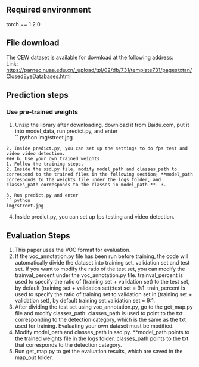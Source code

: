
## Required environment
torch == 1.2.0

## File download
The CEW dataset is available for download at the following address:  
Link: https://parnec.nuaa.edu.cn/_upload/tpl/02/db/731/template731/pages/xtan/ClosedEyeDatabases.html  


## Prediction steps
### Use pre-trained weights
1. Unzip the library after downloading, download it from Baidu.com, put it into model_data, run predict.py, and enter  
`` python
img/street.jpg
```
2. Inside predict.py, you can set up the settings to do fps test and video video detection.  
### b. Use your own trained weights
1. Follow the training steps.  
2. Inside the ssd.py file, modify model_path and classes_path to correspond to the trained files in the following section; **model_path corresponds to the weights file under the logs folder, and classes_path corresponds to the classes in model_path **. 3.  

3. Run predict.py and enter  
`` python
img/street.jpg
```
4. Inside predict.py, you can set up fps testing and video detection.  

## Evaluation Steps
1. This paper uses the VOC format for evaluation.  
2. If the voc_annotation.py file has been run before training, the code will automatically divide the dataset into training set, validation set and test set. If you want to modify the ratio of the test set, you can modify the trainval_percent under the voc_annotation.py file. trainval_percent is used to specify the ratio of (training set + validation set) to the test set, by default (training set + validation set):test set = 9:1. train_percent is used to specify the ratio of training set to validation set in (training set + validation set), by default training set:validation set = 9:1.
3. After dividing the test set using voc_annotation.py, go to the get_map.py file and modify classes_path. classes_path is used to point to the txt corresponding to the detection category, which is the same as the txt used for training. Evaluating your own dataset must be modified.
4. Modify model_path and classes_path in ssd.py. **model_path points to the trained weights file in the logs folder. classes_path points to the txt that corresponds to the detection category.  
5. Run get_map.py to get the evaluation results, which are saved in the map_out folder.

